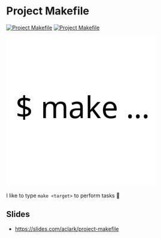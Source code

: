 # Project Makefile

[![Project Makefile](https://github.com/aclark4life/project-makefile/actions/workflows/django-init-wagtail.yml/badge.svg)](https://github.com/aclark4life/project-makefile/actions/workflows/django-init-wagtail.yml) [![Project Makefile](https://github.com/aclark4life/project-makefile/actions/workflows/django-init.yml/badge.svg)](https://github.com/aclark4life/project-makefile/actions/workflows/django-init.yml)

![Logo](logo.png)

I like to type `make <target>` to perform tasks 🤷

## Slides

- https://slides.com/aclark/project-makefile
